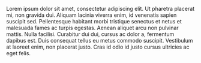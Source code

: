 Lorem ipsum dolor sit amet, consectetur adipiscing elit. Ut pharetra placerat mi, non gravida dui. Aliquam lacinia viverra enim, id venenatis sapien suscipit sed. Pellentesque habitant morbi tristique senectus et netus et malesuada fames ac turpis egestas. Aenean aliquet arcu non pulvinar mattis. Nulla facilisi. Curabitur dui dui, cursus ac dolor a, fermentum dapibus est. Duis consequat tellus eu metus commodo suscipit. Vestibulum at laoreet enim, non placerat justo. Cras id odio id justo cursus ultricies ac eget felis.
